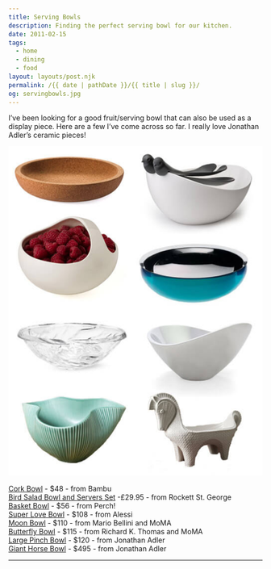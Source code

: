 ```yaml
---
title: Serving Bowls
description: Finding the perfect serving bowl for our kitchen.
date: 2011-02-15
tags: 
  - home
  - dining
  - food
layout: layouts/post.njk
permalink: /{{ date | pathDate }}/{{ title | slug }}/
og: servingbowls.jpg
---
```


I’ve been looking for a good fruit/serving bowl that can also be used as a display piece. Here are a few I’ve come across so far. I really love Jonathan Adler’s ceramic pieces!

![](/img/servingbowls.jpg)

[Cork Bowl](http://www.branchhome.com/index.php?main_page=product_info&cPath=6&products_id=499) - $48 - from Bambu  
[Bird Salad Bowl and Servers Set](http://www.rockettstgeorge.co.uk/bird-salad-bowl-and-servers-set---black-and-white-4960-p.asp) -£29.95 - from Rockett St. George  
[Basket Bowl](http://www.branchhome.com/index.php?main_page=product_info&cPath=6&products_id=25) - $56 - from Perch!  
[Super Love Bowl](http://www.velocityartanddesign.com/super-love-bowl-c-768-p-1-pr-26097.html) - $108 - from Alessi  
[Moon Bowl](http://www.momastore.org/museum/moma/ProductDisplay_Moon%20Bowl_10451_10001_102573_-1_11515_11518_null_shop_) - $110 - from Mario Bellini and MoMA  
[Butterfly Bowl](http://www.momastore.org/museum/moma/ProductDisplay_BOWL%20NAMBE%20BUTTERFLY%209_10451_10001_67745_-1_11515_11518_null__) - $115 - from Richard K. Thomas and MoMA  
[Large Pinch Bowl](http://www.jonathanadler.com/large-pinch-bowl/?cat=655&initial=#) - $120 - from Jonathan Adler  
[Giant Horse Bowl](http://www.jonathanadler.com/Giant-Horse-Bowl/?cat=655&initial=) - $495 - from Jonathan Adler

---
